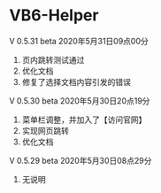 # VB6-Helper

V 0.5.31 beta 2020年5月31日09点00分
1. 页内跳转测试通过
2. 优化文档
3. 修复了选择文档内容引发的错误

V 0.5.30 beta 2020年5月30日20点19分
1. 菜单栏调整，并加入了【访问官网】
2. 实现网页跳转
3. 优化文档

V 0.5.29 beta 2020年5月30日08点29分
1. 无说明
